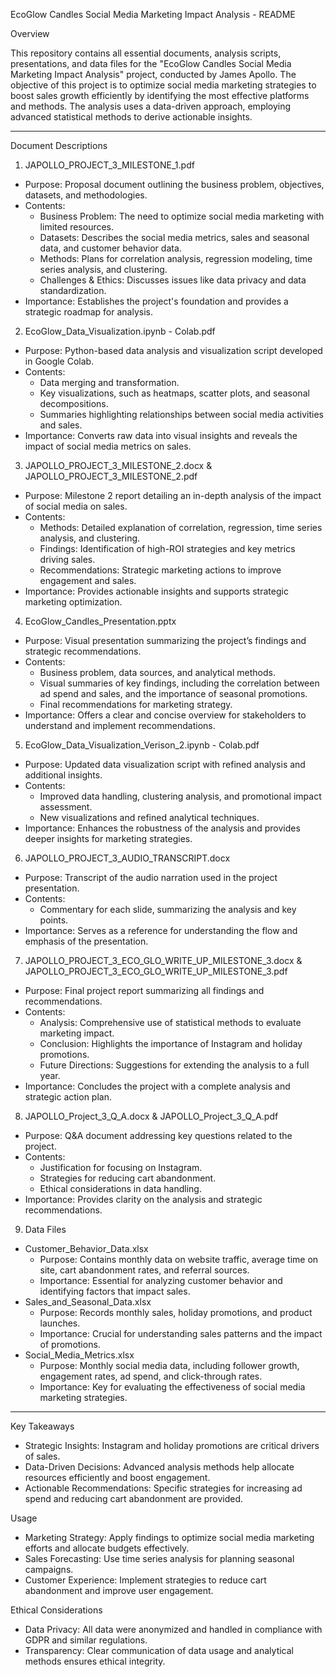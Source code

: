 
EcoGlow Candles Social Media Marketing Impact Analysis - README

Overview

This repository contains all essential documents, analysis scripts, presentations, and data files for the "EcoGlow Candles Social Media Marketing Impact Analysis" project, conducted by James Apollo. The objective of this project is to optimize social media marketing strategies to boost sales growth efficiently by identifying the most effective platforms and methods. The analysis uses a data-driven approach, employing advanced statistical methods to derive actionable insights.

---

Document Descriptions

1. JAPOLLO_PROJECT_3_MILESTONE_1.pdf
- Purpose: Proposal document outlining the business problem, objectives, datasets, and methodologies.
- Contents: 
  - Business Problem: The need to optimize social media marketing with limited resources.
  - Datasets: Describes the social media metrics, sales and seasonal data, and customer behavior data.
  - Methods: Plans for correlation analysis, regression modeling, time series analysis, and clustering.
  - Challenges & Ethics: Discusses issues like data privacy and data standardization.
- Importance: Establishes the project's foundation and provides a strategic roadmap for analysis.

2. EcoGlow_Data_Visualization.ipynb - Colab.pdf
- Purpose: Python-based data analysis and visualization script developed in Google Colab.
- Contents: 
  - Data merging and transformation.
  - Key visualizations, such as heatmaps, scatter plots, and seasonal decompositions.
  - Summaries highlighting relationships between social media activities and sales.
- Importance: Converts raw data into visual insights and reveals the impact of social media metrics on sales.

3. JAPOLLO_PROJECT_3_MILESTONE_2.docx & JAPOLLO_PROJECT_3_MILESTONE_2.pdf
- Purpose: Milestone 2 report detailing an in-depth analysis of the impact of social media on sales.
- Contents:
  - Methods: Detailed explanation of correlation, regression, time series analysis, and clustering.
  - Findings: Identification of high-ROI strategies and key metrics driving sales.
  - Recommendations: Strategic marketing actions to improve engagement and sales.
- Importance: Provides actionable insights and supports strategic marketing optimization.

4. EcoGlow_Candles_Presentation.pptx
- Purpose: Visual presentation summarizing the project’s findings and strategic recommendations.
- Contents:
  - Business problem, data sources, and analytical methods.
  - Visual summaries of key findings, including the correlation between ad spend and sales, and the importance of seasonal promotions.
  - Final recommendations for marketing strategy.
- Importance: Offers a clear and concise overview for stakeholders to understand and implement recommendations.

5. EcoGlow_Data_Visualization_Verison_2.ipynb - Colab.pdf
- Purpose: Updated data visualization script with refined analysis and additional insights.
- Contents:
  - Improved data handling, clustering analysis, and promotional impact assessment.
  - New visualizations and refined analytical techniques.
- Importance: Enhances the robustness of the analysis and provides deeper insights for marketing strategies.

6. JAPOLLO_PROJECT_3_AUDIO_TRANSCRIPT.docx
- Purpose: Transcript of the audio narration used in the project presentation.
- Contents: 
  - Commentary for each slide, summarizing the analysis and key points.
- Importance: Serves as a reference for understanding the flow and emphasis of the presentation.

7. JAPOLLO_PROJECT_3_ECO_GLO_WRITE_UP_MILESTONE_3.docx & JAPOLLO_PROJECT_3_ECO_GLO_WRITE_UP_MILESTONE_3.pdf
- Purpose: Final project report summarizing all findings and recommendations.
- Contents:
  - Analysis: Comprehensive use of statistical methods to evaluate marketing impact.
  - Conclusion: Highlights the importance of Instagram and holiday promotions.
  - Future Directions: Suggestions for extending the analysis to a full year.
- Importance: Concludes the project with a complete analysis and strategic action plan.

8. JAPOLLO_Project_3_Q_A.docx & JAPOLLO_Project_3_Q_A.pdf
- Purpose: Q&A document addressing key questions related to the project.
- Contents:
  - Justification for focusing on Instagram.
  - Strategies for reducing cart abandonment.
  - Ethical considerations in data handling.
- Importance: Provides clarity on the analysis and strategic recommendations.

9. Data Files
- Customer_Behavior_Data.xlsx
  - Purpose: Contains monthly data on website traffic, average time on site, cart abandonment rates, and referral sources.
  - Importance: Essential for analyzing customer behavior and identifying factors that impact sales.
- Sales_and_Seasonal_Data.xlsx
  - Purpose: Records monthly sales, holiday promotions, and product launches.
  - Importance: Crucial for understanding sales patterns and the impact of promotions.
- Social_Media_Metrics.xlsx
  - Purpose: Monthly social media data, including follower growth, engagement rates, ad spend, and click-through rates.
  - Importance: Key for evaluating the effectiveness of social media marketing strategies.

---

Key Takeaways

- Strategic Insights: Instagram and holiday promotions are critical drivers of sales.
- Data-Driven Decisions: Advanced analysis methods help allocate resources efficiently and boost engagement.
- Actionable Recommendations: Specific strategies for increasing ad spend and reducing cart abandonment are provided.

Usage

- Marketing Strategy: Apply findings to optimize social media marketing efforts and allocate budgets effectively.
- Sales Forecasting: Use time series analysis for planning seasonal campaigns.
- Customer Experience: Implement strategies to reduce cart abandonment and improve user engagement.

Ethical Considerations

- Data Privacy: All data were anonymized and handled in compliance with GDPR and similar regulations.
- Transparency: Clear communication of data usage and analytical methods ensures ethical integrity.
